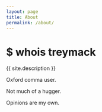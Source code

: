 ```yaml
---
layout: page
title: About
permalink: /about/
---
```


# $ whois treymack

{{ site.description }}

Oxford comma user.

Not much of a hugger.

Opinions are my own.
